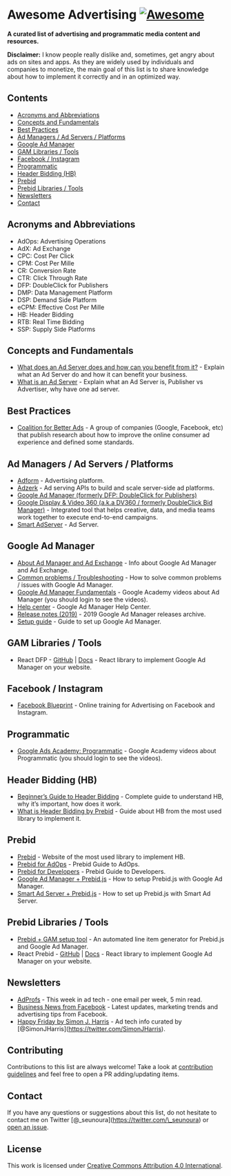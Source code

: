 # Awesome Advertising [![Awesome](https://awesome.re/badge.svg)](https://awesome.re)

**A curated list of advertising and programmatic media content and resources.**

**Disclaimer:** I know people really dislike and, sometimes, get angry about ads on sites and apps. As they are widely used by individuals and companies to monetize, the main goal of this list is to share knowledge about how to implement it correctly and in an optimized way.

## Contents

- [Acronyms and Abbreviations](#acronyms-and-abbreviations)
- [Concepts and Fundamentals](#concepts-and-fundamentals)
- [Best Practices](#best-practices)
- [Ad Managers / Ad Servers / Platforms](#ad-managers--ad-servers--platforms)
- [Google Ad Manager](#google-ad-manager)
- [GAM Libraries / Tools](#gam-libraries--tools)
- [Facebook / Instagram](#facebook--instagram)
- [Programmatic](#programmatic)
- [Header Bidding (HB)](#header-bidding-hb)
- [Prebid](#prebid)
- [Prebid Libraries / Tools](#prebid-libraries--tools)
- [Newsletters](#newsletters)
- [Contact](#contact)

## Acronyms and Abbreviations

- AdOps: Advertising Operations
- AdX: Ad Exchange
- CPC: Cost Per Click
- CPM: Cost Per Mille
- CR: Conversion Rate
- CTR: Click Through Rate
- DFP: DoubleClick for Publishers
- DMP: Data Management Platform
- DSP: Demand Side Platform
- eCPM: Effective Cost Per Mille
- HB: Header Bidding
- RTB: Real Time Bidding
- SSP: Supply Side Platforms

## Concepts and Fundamentals

- [What does an Ad Server does and how can you benefit from it?](https://www.thinkwithgoogle.com/intl/en-145/perspectives/local-articles/what-does-ad-server-do-and-how-can-you-benefit-it/) - Explain what an Ad Server do and how it can benefit your business.
- [What is an Ad Server](https://adzerk.com/blog/what-is-an-ad-server/) - Explain what an Ad Server is, Publisher vs Advertiser, why have one ad server.

## Best Practices

- [Coalition for Better Ads](https://www.betterads.org/) - A group of companies (Google, Facebook, etc) that publish research about how to improve the online consumer ad experience and defined some standards.

## Ad Managers / Ad Servers / Platforms

- [Adform](https://site.adform.com/) - Advertising platform.
- [Adzerk](https://adzerk.com/) - Ad serving APIs to build and scale server-side ad platforms.
- [Google Ad Manager (formerly DFP: DoubleClick for Publishers)](https://admanager.google.com/)
- [Google Display & Video 360 (a.k.a DV360 / formerly DoubleClick Bid Manager)](https://displayvideo.google.com/) - Integrated tool that helps creative, data, and media teams work together to execute end-to-end campaigns.
- [Smart AdServer](https://smartadserver.com/) - Ad Server.

## Google Ad Manager

- [About Ad Manager and Ad Exchange](https://support.google.com/admanager/topic/7505788) - Info about Google Ad Manager and Ad Exchange.
- [Common problems / Troubleshooting](https://support.google.com/admanager/topic/6048322) - How to solve common problems / issues with Google Ad Manager.
- [Google Ad Manager Fundamentals](https://skillshop.exceedlms.com/student/path/17117-drive-advertising-revenue-with-google-ad-manager) - Google Academy videos about Ad Manager (you should login to see the videos).
- [Help center](https://support.google.com/admanager/) - Google Ad Manager Help Center.
- [Release notes (2019)](https://support.google.com/admanager/answer/9197913) - 2019 Google Ad Manager releases archive.
- [Setup guide](https://support.google.com/admanager/topic/7505789) - Guide to set up Google Ad Manager.

## GAM Libraries / Tools

- React DFP - [GitHub](https://github.com/jaanauati/react-dfp) | [Docs](http://react-dfp.ml/) - React library to implement Google Ad Manager on your website.

## Facebook / Instagram

- [Facebook Blueprint](https://www.facebook.com/business/learn) - Online training for Advertising on Facebook and Instagram.

## Programmatic

- [Google Ads Academy: Programmatic](https://academy.exceedlms.com/student/catalog/list?category_ids=682-programmatic) - Google Academy videos about Programmatic (you should login to see the videos).

## Header Bidding (HB)

- [Beginner’s Guide to Header Bidding](https://adprofs.co/beginners-guide-to-header-bidding/) - Complete guide to understand HB, why it’s important, how does it work.
- [What is Header Bidding by Prebid](http://prebid.org/overview/intro.html#header-bidding) - Guide about HB from the most used library to implement it.

## Prebid

- [Prebid](http://prebid.org/) - Website of the most used library to implement HB.
- [Prebid for AdOps](http://prebid.org/adops/before-you-start.html) - Prebid Guide to AdOps.
- [Prebid for Developers](http://prebid.org/developers.html) - Prebid Guide to Developers.
- [Google Ad Manager + Prebid.js](http://prebid.org/adops/setting-up-prebid-multi-format-in-dfp.html) - How to setup Prebid.js with Google Ad Manager.
- [Smart Ad Server + Prebid.js](https://support.smartadserver.com/s/article/Holistic-Setup) - How to set up Prebid.js with Smart Ad Server.

## Prebid Libraries / Tools

- [Prebid + GAM setup tool](https://github.com/kmjennison/dfp-prebid-setup) - An automated line item generator for Prebid.js and Google Ad Manager.
- React Prebid - [GitHub](https://github.com/technology-ebay-de/react-prebid) | [Docs](https://github.com/technology-ebay-de/react-prebid/wiki) - React library to implement Google Ad Manager on your website.

## Newsletters

- [AdProfs](https://adprofs.co/this-week-in-ad-tech/) - This week in ad tech - one email per week, 5 min read.
- [Business News from Facebook](https://www.facebook.com/business/m/updates-signup) - Latest updates, marketing trends and advertising tips from Facebook.
- [Happy Friday by Simon J. Harris](https://simonjharris.substack.com) - Ad tech info curated by <span class="citation" data-cites="SimonJHarris">\[@SimonJHarris\]</span>(https://twitter.com/SimonJHarris).

## Contributing

Contributions to this list are always welcome! Take a look at [contribution guidelines](https://github.com/cenoura/awesome-ads/blob/master/CONTRIBUTING.md) and feel free to open a PR adding/updating items.

## Contact

If you have any questions or suggestions about this list, do not hesitate to contact me on Twitter \[@\_seunoura\](https://twitter.com/\_seunoura) or [open an issue](https://github.com/cenoura/awesome-ads/issues/new).

## License

This work is licensed under [Creative Commons Attribution 4.0 International](https://github.com/cenoura/awesome-ads/blob/master/LICENSE).
